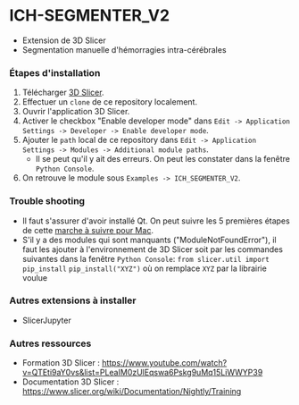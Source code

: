 # ICH-SEGMENTER_V2
* Extension de 3D Slicer 
* Segmentation manuelle d'hémorragies intra-cérébrales

### Étapes d'installation 
1. Télécharger [3D Slicer](https://download.slicer.org).  
2. Effectuer un `clone` de ce repository localement. 
3. Ouvrir l'application 3D Slicer. 
4. Activer le checkbox "Enable developer mode" dans `Edit -> Application Settings -> Developer -> Enable developer mode`. 
5. Ajouter le `path` local de ce repository dans `Edit -> Application Settings -> Modules -> Additional module paths`. 
    * Il se peut qu'il y ait des erreurs. On peut les constater dans la fenêtre `Python Console`. 
6. On retrouve le module sous `Examples -> ICH_SEGMENTER_V2`. 

### Trouble shooting 
* Il faut s'assurer d'avoir installé Qt. On peut suivre les 5 premières étapes de cette [marche à suivre pour Mac](https://web.stanford.edu/dept/cs_edu/resources/qt/install-mac). 
* S'il y a des modules qui sont manquants ("ModuleNotFoundError"), il faut les ajouter à l'environnement de 3D Slicer soit par les commandes suivantes dans la fenêtre `Python Console`: 
        `from slicer.util import pip_install`
        `pip_install("XYZ")` où on remplace `XYZ` par la librairie voulue

### Autres extensions à installer
* SlicerJupyter 

### Autres ressources
* Formation 3D Slicer : https://www.youtube.com/watch?v=QTEti9aY0vs&list=PLeaIM0zUlEqswa6Pskg9uMq15LiWWYP39 
* Documentation 3D Slicer : https://www.slicer.org/wiki/Documentation/Nightly/Training